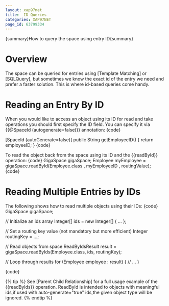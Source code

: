 ```yaml
---
layout: xap97net
title:  ID Queries
categories: XAP97NET
page_id: 63799334
---
```


{summary}How to query the space using entry ID{summary}

# Overview

The space can be queried for entries using [Template Matching] or [SQLQuery], but sometimes we know the exact id of the entry we need and prefer a faster solution. This is where id-based queries come handy.

# Reading an Entry By ID

When you would like to access an object using its ID for read and take operations you should first specify the ID field. You can specify it via {{@SpaceId (autogenerate=false)}} annotation:
{code}

[SpaceId (autoGenerate=false)]
public String getEmployeeID() {
    return employeeID;
}
{code}

To read the object back from the space using its ID and the {{readById}} operation:
{code}
GigaSpace gigaSpace;
Employee myEmployee = gigaSpace.readById(Employee.class , myEmployeeID , routingValue);
{code}

# Reading Multiple Entries by IDs

The following shows how to read multiple objects using their IDs:
{code}
GigaSpace gigaSpace;

// Initialize an ids array
Integer[] ids = new Integer[] { ... };

// Set a routing key value (not mandatory but more efficient)
Integer routingKey = ...;

// Read objects from space
ReadByIdsResult<Employee> result = gigaSpace.readByIds(Employee.class, ids, routingKey);

// Loop through results
for (Employee employee : result) {
  // ...
}

{code}


{% tip %}
See [Parent Child Relationship] for a full usage example of the {{readByIds}} operation.
ReadById is intended to objects with meaningful ids,if used with auto-generate="true" ids,the given object type will be ignored.
{% endtip %}

